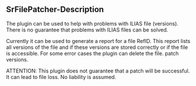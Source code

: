 ## SrFilePatcher-Description
The plugin can be used to help with problems with ILIAS file (versions). There is no guarantee that problems with ILIAS files can be solved.

Currently it can be used to generate a report for a file RefID. This report lists all versions of the file and if these versions are stored correctly or if the file is accessible. For some error cases the plugin can delete the file. patch versions.

ATTENTION: This plugin does not guarantee that a patch will be successful. It can lead to file loss. No liability is assumed.
